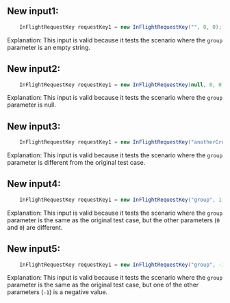 ## New input1:
```java
    InFlightRequestKey requestKey1 = new InFlightRequestKey("", 0, 0);
```
Explanation: This input is valid because it tests the scenario where the `group` parameter is an empty string.

## New input2:
```java
    InFlightRequestKey requestKey1 = new InFlightRequestKey(null, 0, 0);
```
Explanation: This input is valid because it tests the scenario where the `group` parameter is null.

## New input3:
```java
    InFlightRequestKey requestKey1 = new InFlightRequestKey("anotherGroup", 0, 0);
```
Explanation: This input is valid because it tests the scenario where the `group` parameter is different from the original test case.

## New input4:
```java
    InFlightRequestKey requestKey1 = new InFlightRequestKey("group", 1, 0);
```
Explanation: This input is valid because it tests the scenario where the `group` parameter is the same as the original test case, but the other parameters (`0` and `0`) are different.

## New input5:
```java
    InFlightRequestKey requestKey1 = new InFlightRequestKey("group", -1, 0);
```
Explanation: This input is valid because it tests the scenario where the `group` parameter is the same as the original test case, but one of the other parameters (`-1`) is a negative value.